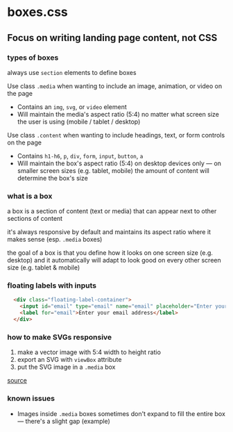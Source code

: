# boxes.css 

## Focus on writing landing page content, not CSS

### types of boxes

always use `section` elements to define boxes

Use class `.media` when wanting to include an image, animation, or video on the page
* Contains an `img`, `svg`, or `video` element
* Will maintain the media's aspect ratio (5:4) no matter what screen size the user is using (mobile / tablet / desktop)

Use class `.content` when wanting to include headings, text, or form controls on the page
* Contains `h1-h6`, `p`, `div`, `form`, `input`, `button`, `a`
* Will maintain the box's aspect ratio (5:4) on desktop devices only &mdash; on smaller screen sizes (e.g. tablet, mobile) the amount of content will determine the box's size

### what is a box

a box is a section of content (text or media) that can appear next to other sections of content

it's always responsive by default and maintains its aspect ratio where it makes sense (esp. `.media` boxes)

the goal of a box is that you define how it looks on one screen size (e.g. desktop) and it automatically will adapt to look good on every other screen size (e.g. tablet & mobile)

### floating labels with inputs

```html
  <div class="floating-label-container">
    <input id="email" type="email" name="email" placeholder="Enter your email address">
    <label for="email">Enter your email address</label>
  </div>
```

### how to make SVGs responsive

1. make a vector image with 5:4 width to height ratio
2. export an SVG with `viewBox` attribute
3. put the SVG image in a `.media` box

[source](https://stackoverflow.com/questions/19484707/how-can-i-make-an-svg-scale-with-its-parent-container)


### known issues

* Images inside `.media` boxes sometimes don't expand to fill the entire box — there's a slight gap (example)